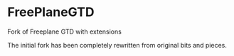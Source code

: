 FreePlaneGTD
============

Fork of Freeplane GTD with extensions

The initial fork has been completely rewritten from original bits and pieces.